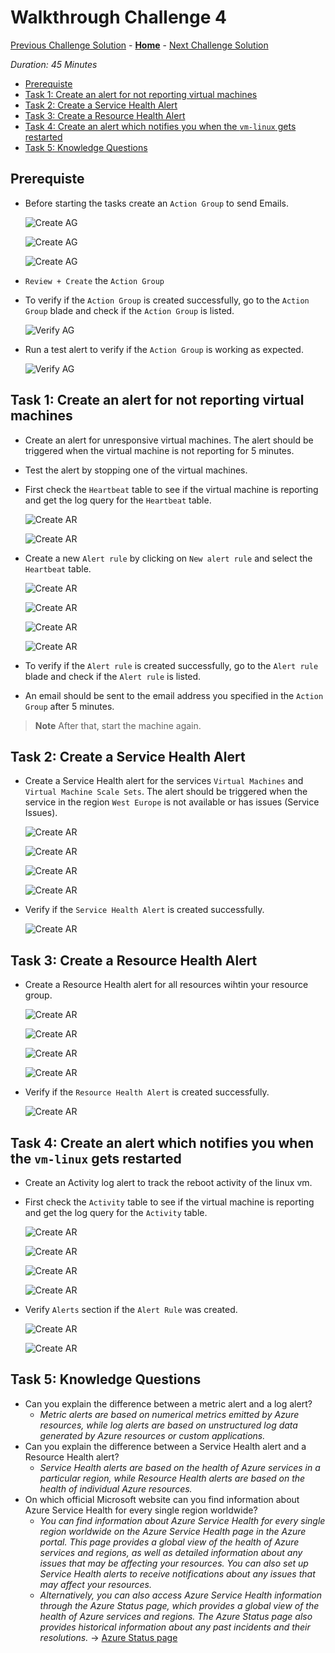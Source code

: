 # Walkthrough Challenge 4

[Previous Challenge Solution](../challenge-03/solution-03.md) - **[Home](../../Readme.md)** - [Next Challenge Solution](../challenge-05/solution-05.md)

*Duration: 45 Minutes*

- [Prerequiste](#prerequiste)
- [Task 1: Create an alert for not reporting virtual machines](#task-1-create-an-alert-for-not-reporting-virtual-machines)
- [Task 2: Create a Service Health Alert](#task-2-create-a-service-health-alert)
- [Task 3: Create a Resource Health Alert](#task-3-create-a-resource-health-alert)
- [Task 4: Create an alert which notifies you when the `vm-linux` gets restarted](#task-4-create-an-alert-which-notifies-you-when-the-vm-linux-gets-restarted)
- [Task 5: Knowledge Questions](#task-5-knowledge-questions)

## Prerequiste

- Before starting the tasks create an `Action Group` to send Emails.

    ![Create AG](./img/task_00_a.png)

    ![Create AG](./img/task_00_b.png)

    ![Create AG](./img/task_00_c.png)

- `Review + Create` the `Action Group`
- To verify if the `Action Group` is created successfully, go to the `Action Group` blade and check if the `Action Group` is listed.

    ![Verify AG](./img/task_00_d.png)

- Run a test alert to verify if the `Action Group` is working as expected.

    ![Verify AG](./img/task_00_e.png)

## Task 1: Create an alert for not reporting virtual machines

- Create an alert for unresponsive virtual machines. The alert should be triggered when the virtual machine is not reporting for 5 minutes.

- Test the alert by stopping one of the virtual machines.

- First check the `Heartbeat` table to see if the virtual machine is reporting and get the log query for the `Heartbeat` table.
  
    ![Create AR](./img/task_01_a.png)

    ![Create AR](./img/task_01_b.png)

- Create a new `Alert rule` by clicking on `New alert rule` and select the `Heartbeat` table.

    ![Create AR](./img/task_01_c.png)

    ![Create AR](./img/task_01_d.png)

    ![Create AR](./img/task_01_e.png)

    ![Create AR](./img/task_01_f.png)

- To verify if the `Alert rule` is created successfully, go to the `Alert rule` blade and check if the `Alert rule` is listed.

- An email should be sent to the email address you specified in the `Action Group` after 5 minutes.

> **Note**
> After that, start the machine again.

## Task 2: Create a Service Health Alert

- Create a Service Health alert for the services `Virtual Machines` and `Virtual Machine Scale Sets`. The alert should be triggered when the service in the region `West Europe` is not available or has issues (Service Issues).

    ![Create AR](./img/task_02_a.png)

    ![Create AR](./img/task_02_b.png)

    ![Create AR](./img/task_02_c.png)

    ![Create AR](./img/task_02_d.png)

- Verify if the `Service Health Alert` is created successfully.

    ![Create AR](./img/task_02_e.png)

## Task 3: Create a Resource Health Alert

- Create a Resource Health alert for all resources wihtin your resource group.
  
    ![Create AR](./img/task_03_a.png)

    ![Create AR](./img/task_03_b.png)

    ![Create AR](./img/task_03_c.png)

    ![Create AR](./img/task_03_d.png)

- Verify if the `Resource Health Alert` is created successfully.

    ![Create AR](./img/task_03_e.png)

## Task 4: Create an alert which notifies you when the `vm-linux` gets restarted

- Create an Activity log alert to track the reboot activity of the linux vm.
- First check the `Activity` table to see if the virtual machine is reporting and get the log query for the `Activity` table.
  
    ![Create AR](./img/task_04_a.png)

    ![Create AR](./img/task_04_b.png)

    ![Create AR](./img/task_04_c.png)

    ![Create AR](./img/task_04_d.png)

- Verify `Alerts` section if the `Alert Rule` was created.

    ![Create AR](./img/task_04_f.png)

    ![Create AR](./img/task_04_g.png)

## Task 5: Knowledge Questions

- Can you explain the difference between a metric alert and a log alert?
  - *Metric alerts are based on numerical metrics emitted by Azure resources, while log alerts are based on unstructured log data generated by Azure resources or custom applications.*
- Can you explain the difference between a Service Health alert and a Resource Health alert?
  - *Service Health alerts are based on the health of Azure services in a particular region, while Resource Health alerts are based on the health of individual Azure resources.*
- On which official Microsoft website can you find information about Azure Service Health for every single region worldwide?
  - *You can find information about Azure Service Health for every single region worldwide on the Azure Service Health page in the Azure portal. This page provides a global view of the health of Azure services and regions, as well as detailed information about any issues that may be affecting your resources. You can also set up Service Health alerts to receive notifications about any issues that may affect your resources.*
  - *Alternatively, you can also access Azure Service Health information through the Azure Status page, which provides a global view of the health of Azure services and regions. The Azure Status page also provides historical information about any past incidents and their resolutions.* -> [Azure Status page](https://azure.microsoft.com/en-us/get-started/azure-portal/service-health/#:~:text=The%20Azure%20status%20page%20is,Azure%20services%20in%20all%20regions.)
